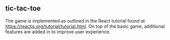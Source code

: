 ## tic-tac-toe
The game is implemented as outlined in the React tutorial found at https://reactjs.org/tutorial/tutorial.html. On top of the basic game, additional features are added in to improve user experience.
